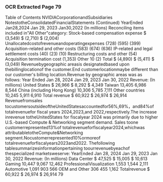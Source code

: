 ### OCR Extracted Page 79

Table of Contents
NVIDlACorporationandSubsidiaries
NotestotheConsolidatedFinancialStatements
(Continued)
YearEnded
Jan28,2024
Jan 29, 2023
Jan30,2022
(In millions)
Reconciling items included in"All Other"category:
Stock-based compensation expense
$
(3,549)
$
(2,710)
$
(2,004)
Unallocatedcostofrevenueandoperatingexpenses
(728)
(595)
(399)
Acquisition-related and other costs
(583)
(674)
(636)
IP-related and legal settlement costs
(40)
(23)
(10)
Restructuring costs and other
(54)
Acquisition termination cost
(1,353)
Other
10
(2)
Total
$
(4,890)
$
(5,411)
$
(3,049)
Revenuebygeographic areasis designatedbased upon thebillinglocationof the customer.End customerlocationmaybe different
than our customer's billing location.Revenue by geographic areas was as follows:
Year Ended
Jan 28, 2024
Jan 29, 2023
Jan 30, 2022
Revenue:
(In millions)
United States
$
26,966
$
8,292
$
4,349
Taiwan
13,405
6,986
8,544
China (including Hong Kong)
10,306
5,785
7,111
Other countries
10,245
5,911
6,910
Total revenue
$
60,922
$
26,974
$
26,914
Revenuefromsales tocustomersoutsideoftheUnitedStatesaccountedfor56%,69%，and84%of totalrevenuefor fiscal
years 2024,2023,and 2022,respectively.The increase inrevenue totheUnitedStates for fiscalyear 2024 was primarily due to
higher U.S.-based Compute & Networking segment demand.
Sales toone customerrepresented13%of totalrevenueforfiscalyear2024,whichwas attributabletotheCompute&Networking
segment.Nocustomerrepresented10%ormoreof totalrevenueforfiscalyears2023and2022.
Thefollowing tablesummarizesinformationpertaining toourrevenuebyeachof thespecialized marketsweserve:
YearEnded
Jan 28, 2024
Jan 29, 2023
Jan 30, 2022
Revenue:
(In millions)
Data Center
$
47,525
$
15,005
$
10,613
Gaming
10,447
9,067
12,462
ProfessionalVisualization
1,553
1,544
2,111
Automotive
1,091
903
566
OEM and Other
306
455
1,162
Totalrevenue
$
60,922
$
26,974
$
26,914
79